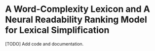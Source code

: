 # A Word-Complexity Lexicon and A Neural Readability Ranking Model for Lexical Simplification

[TODO] Add code and documentation.